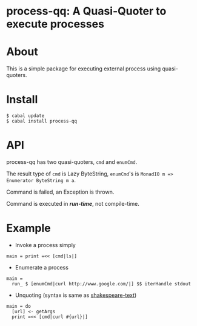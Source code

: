 process-qq: A Quasi-Quoter to execute processes
===============================================

# About

This is a simple package for executing external process using quasi-quoters.

# Install

~~~ {.bash}
$ cabal update
$ cabal install process-qq
~~~

# API

process-qq has two quasi-quoters, `cmd` and `enumCmd`.

The result type of `cmd` is Lazy ByteString,
`enumCmd`'s is `MonadIO m => Enumerator ByteString m a`.

Command is failed, an Exception is thrown.

Command is executed in ***run-time***, not compile-time.

# Example

* Invoke a process simply

~~~ {.haskell}
main = print =<< [cmd|ls|]
~~~

* Enumerate a process

~~~ {.haskell}
main =
  run_ $ [enumCmd|curl http://www.google.com/|] $$ iterHandle stdout
~~~

* Unquoting (syntax is same as [shakespeare-text](http://hackage.haskell.org/package/shakespeare-text))

~~~ {.haskell}
main = do
  [url] <- getArgs
  print =<< [cmd|curl #{url}|]
~~~
